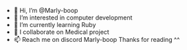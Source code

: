 - 👋 Hi, I’m @Marly-boop
- 👀 I’m interested in computer development
- 🌱 I’m currently learning Ruby
- 💞️ I collaborate on Medical project
- 📫 Reach me on discord Marly-boop
Thanks for reading ^^

<!---
Marly-boop/Marly-boop is a ✨ special ✨ repository because its `README.md` (this file) appears on your GitHub profile.
You can click the Preview link to take a look at your changes.
--->
